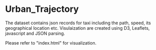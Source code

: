 # Urban_Trajectory

The dataset contains json records for taxi including the path, speed, its geographical location etc. 
Visulaization are created using D3, Leaflets, javascript and JSON parsing.

Please refer to "index.html" for visualization.
